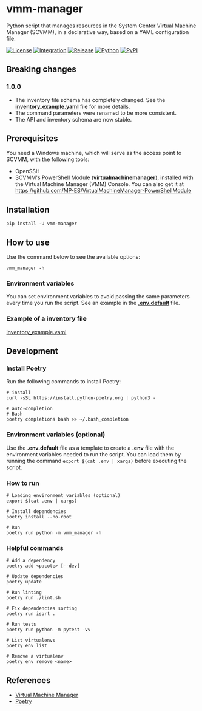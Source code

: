 # vmm-manager

Python script that manages resources in the System Center Virtual Machine Manager (SCVMM), in a declarative way, based on a YAML configuration file.

[![License](https://img.shields.io/github/license/MP-ES/vmm_manager.svg)](LICENSE)
[![Integration](https://github.com/MP-ES/vmm_manager/workflows/Integration/badge.svg)](https://github.com/MP-ES/vmm_manager/actions?query=workflow%3AIntegration)
[![Release](https://github.com/MP-ES/vmm_manager/workflows/Release/badge.svg)](https://github.com/MP-ES/vmm_manager/actions?query=workflow%3ARelease)
[![Python](https://img.shields.io/pypi/pyversions/vmm-manager.svg)](https://pypi.python.org/pypi/vmm-manager)
[![PyPI](http://img.shields.io/pypi/v/vmm-manager.svg)](https://pypi.python.org/pypi/vmm-manager)

## Breaking changes

### 1.0.0

- The inventory file schema has completely changed. See the [**inventory_example.yaml**](inventory_example.yaml) file for more details.
- The command parameters were renamed to be more consistent.
- The API and inventory schema are now stable.

## Prerequisites

You need a Windows machine, which will serve as the access point to SCVMM, with the following tools:

- OpenSSH
- SCVMM's PowerShell Module (**virtualmachinemanager**), installed with the Virtual Machine Manager (VMM) Console. You can also get it at <https://github.com/MP-ES/VirtualMachineManager-PowerShellModule>

## Installation

```shell
pip install -U vmm-manager
```

## How to use

Use the command below to see the available options:

```shell
vmm_manager -h
```

### Environment variables

You can set environment variables to avoid passing the same parameters every time you run the script. See an example in the [**.env.default**](.env.default) file.

### Example of a inventory file

[inventory_example.yaml](inventory_example.yaml)

## Development

### Install Poetry

Run the following commands to install Poetry:

```shell
# install
curl -sSL https://install.python-poetry.org | python3 -

# auto-completion
# Bash
poetry completions bash >> ~/.bash_completion
```

### Environment variables (optional)

Use the **.env.default** file as a template to create a **.env** file with the environment variables needed to run the script. You can load them by running the command `export $(cat .env | xargs)` before executing the script.

### How to run

```shell
# Loading environment variables (optional)
export $(cat .env | xargs)

# Install dependencies
poetry install --no-root

# Run
poetry run python -m vmm_manager -h
```

### Helpful commands

```shell
# Add a dependency
poetry add <pacote> [--dev]

# Update dependencies
poetry update

# Run linting
poetry run ./lint.sh

# Fix dependencies sorting
poetry run isort .

# Run tests
poetry run python -m pytest -vv

# List virtualenvs
poetry env list

# Remove a virtualenv
poetry env remove <name>
```

## References

- [Virtual Machine Manager](https://docs.microsoft.com/en-us/powershell/module/virtualmachinemanager/?view=systemcenter-ps-2019)
- [Poetry](https://python-poetry.org/)
